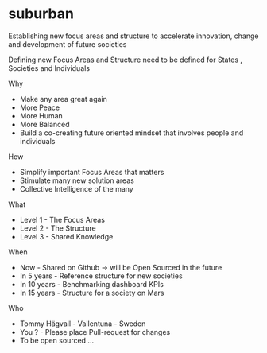 # suburban
Establishing new focus areas and structure to accelerate innovation, change and development of future societies

Defining new Focus Areas and Structure need to be defined for States , Societies and Individuals

Why
- Make any area great again
- More Peace
- More Human
- More Balanced
- Build a co-creating future oriented mindset that involves people and individuals

How 
- Simplify important Focus Areas that matters
- Stimulate many new solution areas
- Collective Intelligence of the many

What
- Level 1 - The Focus Areas
- Level 2 - The Structure
- Level 3 - Shared Knowledge


When
- Now - Shared on Github -> will be Open Sourced in the future
- In 5 years -  Reference structure for new societies
- In 10 years - Benchmarking dashboard KPIs
- In 15 years - Structure for a society on Mars


Who
- Tommy Hägvall - Vallentuna - Sweden
- You ? - Please place Pull-request for changes 
- To be open sourced ...
